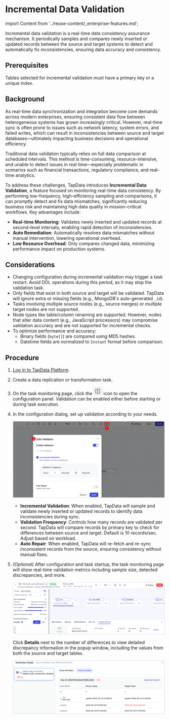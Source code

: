 # Incremental Data Validation

import Content from '../reuse-content/_enterprise-features.md';

<Content />

Incremental data validation is a real-time data consistency assurance mechanism. It periodically samples and compares newly inserted or updated records between the source and target systems to detect and automatically fix inconsistencies, ensuring data accuracy and consistency.

## Prerequisites

Tables selected for incremental validation must have a primary key or a unique index.

## Background

As real-time data synchronization and integration become core demands across modern enterprises, ensuring consistent data flow between heterogeneous systems has grown increasingly critical. However, real-time sync is often prone to issues such as network latency, system errors, and failed writes, which can result in inconsistencies between source and target databases—ultimately impacting business decisions and operational efficiency.

Traditional data validation typically relies on full data comparison at scheduled intervals. This method is time-consuming, resource-intensive, and unable to detect issues in real time—especially problematic in scenarios such as financial transactions, regulatory compliance, and real-time analytics.

To address these challenges, TapData introduces **Incremental Data Validation**, a feature focused on monitoring real-time data consistency. By performing low-frequency, high-efficiency sampling and comparisons, it can promptly detect and fix data mismatches, significantly reducing business risk and maintaining high data quality in mission-critical workflows. Key advantages include:

- **Real-time Monitoring**: Validates newly inserted and updated records at second-level intervals, enabling rapid detection of inconsistencies.
- **Auto Remediation**: Automatically resolves data mismatches without manual intervention, lowering operational overhead.
- **Low Resource Overhead**: Only compares changed data, minimizing performance impact on production systems.

## Considerations

- Changing configuration during incremental validation may trigger a task restart. Avoid DDL operations during this period, as it may stop the validation task.
- Only fields that exist in both source and target will be validated. TapData will ignore extra or missing fields (e.g., MongoDB's auto-generated `_id`).
- Tasks involving multiple source nodes (e.g., source merges) or multiple target nodes are not supported.
- Node types like table/column renaming are supported. However, nodes that alter data content (e.g., JavaScript processors) may compromise validation accuracy and are not supported for incremental checks.
- To optimize performance and accuracy:
  - Binary fields (`byte[]`) are compared using MD5 hashes.
  - Datetime fields are normalized to `Instant` format before comparison.

## Procedure

1. [Log in to TapData Platform](log-in.md).

2. Create a data replication or transformation task.

3. On the task monitoring page, click the ![Incremental Validation](../images/incr_check_icon.png) icon to open the configuration panel. Validation can be enabled either before starting or during task execution.

4. In the configuration dialog, set up validation according to your needs.

   ![Incremental Validation Settings](../images/set_incremental_check.png)

   - **Incremental Validation**: When enabled, TapData will sample and validate newly inserted or updated records to identify data inconsistencies during sync.
   - **Validation Frequency**: Controls how many records are validated per second. TapData will compare records by primary key to check for differences between source and target. Default is 10 records/sec. Adjust based on workload.
   - **Auto Repair**: When enabled, TapData will re-fetch and re-sync inconsistent records from the source, ensuring consistency without manual fixes.

5. *(Optional)* After configuration and task startup, the task monitoring page will show real-time validation metrics including sample size, detected discrepancies, and more.

   ![Task Monitoring Page](../images/task_status.png)

   Click **Details** next to the number of differences to view detailed discrepancy information in the popup window, including the values from both the source and target tables.

   ![Discrepancy Details](../images/review_incr_check_details.png)